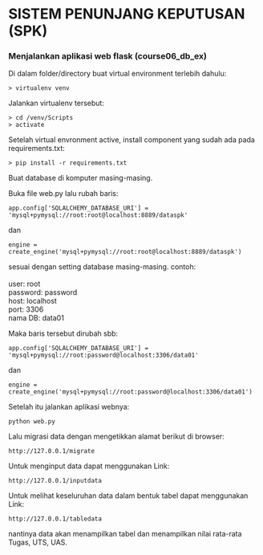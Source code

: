 # SISTEM PENUNJANG KEPUTUSAN (SPK)
### Menjalankan aplikasi web flask (course06_db_ex)
Di dalam folder/directory buat virtual environment terlebih dahulu:

    > virtualenv venv

Jalankan virtualenv tersebut:

	> cd /venv/Scripts
    > activate

Setelah virtual envronment active, install component yang sudah ada pada requirements.txt:
	
	> pip install -r requirements.txt

Buat database di komputer masing-masing.

Buka file web.py lalu rubah baris:
	
	app.config['SQLALCHEMY_DATABASE_URI'] = 'mysql+pymysql://root:root@localhost:8889/dataspk'

dan 
	
	engine = create_engine('mysql+pymysql://root:root@localhost:8889/dataspk')

sesuai dengan setting database masing-masing.
contoh:
<br/><br/>
user: root <br/>
password: password<br/>
host: localhost<br/>
port: 3306<br/>
nama DB: data01<br/>

Maka baris tersebut dirubah sbb:

	app.config['SQLALCHEMY_DATABASE_URI'] = 'mysql+pymysql://root:password@localhost:3306/data01'

dan

	engine = create_engine('mysql+pymysql://root:password@localhost:3306/data01')

Setelah itu jalankan aplikasi webnya:
		
	python web.py

Lalu migrasi data dengan mengetikkan alamat berikut di browser:
	
	http://127.0.0.1/migrate

Untuk menginput data dapat menggunakan Link:

	http://127.0.0.1/inputdata

Untuk melihat keseluruhan data dalam bentuk tabel dapat menggunakan Link:

	http://127.0.0.1/tabledata

nantinya data akan menampilkan tabel dan menampilkan nilai rata-rata Tugas, UTS, UAS.



